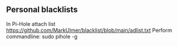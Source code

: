 Personal blacklists 
-------------------

In Pi-Hole attach list https://github.com/MarkUlmer/blacklist/blob/main/adlist.txt
Perform commandline: sudo pihole -g 
